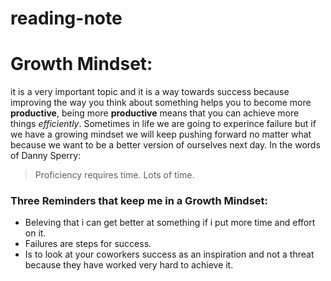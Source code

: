 # reading-note
# Growth Mindset:
it is a very important topic and it is a way towards success because improving the way you think about something helps you to become more **productive**, being more **productive** means that you can achieve more things *efficiently*. Sometimes in life we are going to experince failure but if we have a growing mindset we will keep pushing forward no matter what because we want to be a better version of ourselves next day. In the words of Danny Sperry: 
> Proficiency requires time. Lots of time.

### Three Reminders that keep me in a Growth Mindset:
* Beleving that i can get better at something if i put more time and effort on it.
* Failures are steps for success.
* Is to look at your coworkers success as an inspiration and not a threat because they have worked very hard to achieve it.
